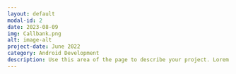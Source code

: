 ```yaml
---
layout: default
modal-id: 2
date: 2023-08-09
img: Callbank.png
alt: image-alt
project-date: June 2022
category: Android Development
description: Use this area of the page to describe your project. Lorem ipsum dolor sit amet, consectetur adipisicing elit. Mollitia neque assumenda ipsam nihil, molestias magnam, recusandae quos quis inventore quisquam velit asperiores, vitae? Reprehenderit soluta, eos quod consequuntur itaque. Nam.
---
```


